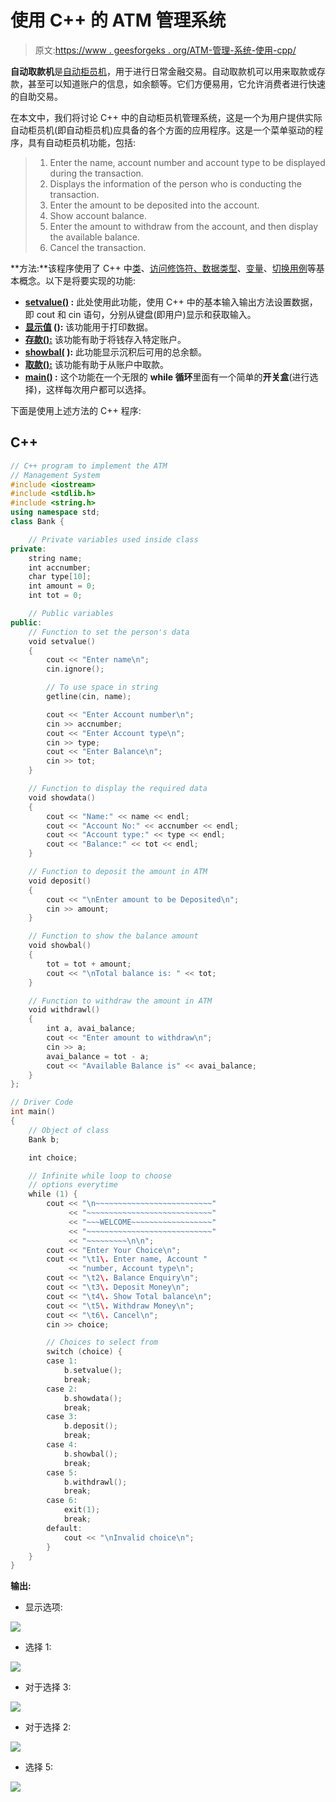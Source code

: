 # 使用 C++ 的 ATM 管理系统

> 原文:[https://www . geesforgeks . org/ATM-管理-系统-使用-cpp/](https://www.geeksforgeeks.org/atm-management-system-using-cpp/)

**自动取款机**是[自动柜员机](https://www.geeksforgeeks.org/use-case-diagram-for-bank-atm-system/)，用于进行日常金融交易。自动取款机可以用来取款或存款，甚至可以知道账户的信息，如余额等。它们方便易用，它允许消费者进行快速的自助交易。

在本文中，我们将讨论 C++ 中的自动柜员机管理系统，这是一个为用户提供实际自动柜员机(即自动柜员机)应具备的各个方面的应用程序。这是一个菜单驱动的程序，具有自动柜员机功能，包括:

> 1.  Enter the name, account number and account type to be displayed during the transaction.
> 2.  Displays the information of the person who is conducting the transaction.
> 3.  Enter the amount to be deposited into the account.
> 4.  Show account balance.
> 5.  Enter the amount to withdraw from the account, and then display the available balance.
> 6.  Cancel the transaction.

**方法:**该程序使用了 C++ 中[类](https://www.geeksforgeeks.org/c-classes-and-objects/)、[访问修饰符、](https://www.geeksforgeeks.org/access-modifiers-in-c/)[数据类型](https://www.geeksforgeeks.org/c-data-types/)、[变量](https://www.geeksforgeeks.org/variables-in-c/)、[切换用例](https://www.geeksforgeeks.org/switch-statement-cc/)等基本概念。以下是将要实现的功能:

*   **<u>setvalue()</u> :** 此处使用此功能，使用 C++ 中的基本输入输出方法设置数据，即 cout 和 cin 语句，分别从键盘(即用户)显示和获取输入。
*   **<u>显示值</u> ():** 该功能用于打印数据。
*   **<u>存款():</u>** 该功能有助于将钱存入特定账户。
*   **<u>showbal(</u> ):** 此功能显示沉积后可用的总余额。
*   **<u>取款():</u>** 该功能有助于从账户中取款。
*   **<u>main()</u> :** 这个功能在一个无限的 **while 循环**里面有一个简单的**开关盒**(进行选择)，这样每次用户都可以选择。

下面是使用上述方法的 C++ 程序:

## C++

```cpp
// C++ program to implement the ATM
// Management System
#include <iostream>
#include <stdlib.h>
#include <string.h>
using namespace std;
class Bank {

    // Private variables used inside class
private:
    string name;
    int accnumber;
    char type[10];
    int amount = 0;
    int tot = 0;

    // Public variables
public:
    // Function to set the person's data
    void setvalue()
    {
        cout << "Enter name\n";
        cin.ignore();

        // To use space in string
        getline(cin, name);

        cout << "Enter Account number\n";
        cin >> accnumber;
        cout << "Enter Account type\n";
        cin >> type;
        cout << "Enter Balance\n";
        cin >> tot;
    }

    // Function to display the required data
    void showdata()
    {
        cout << "Name:" << name << endl;
        cout << "Account No:" << accnumber << endl;
        cout << "Account type:" << type << endl;
        cout << "Balance:" << tot << endl;
    }

    // Function to deposit the amount in ATM
    void deposit()
    {
        cout << "\nEnter amount to be Deposited\n";
        cin >> amount;
    }

    // Function to show the balance amount
    void showbal()
    {
        tot = tot + amount;
        cout << "\nTotal balance is: " << tot;
    }

    // Function to withdraw the amount in ATM
    void withdrawl()
    {
        int a, avai_balance;
        cout << "Enter amount to withdraw\n";
        cin >> a;
        avai_balance = tot - a;
        cout << "Available Balance is" << avai_balance;
    }
};

// Driver Code
int main()
{
    // Object of class
    Bank b;

    int choice;

    // Infinite while loop to choose
    // options everytime
    while (1) {
        cout << "\n~~~~~~~~~~~~~~~~~~~~~~~~~~"
             << "~~~~~~~~~~~~~~~~~~~~~~~~~~~~"
             << "~~~WELCOME~~~~~~~~~~~~~~~~~~"
             << "~~~~~~~~~~~~~~~~~~~~~~~~~~~~"
             << "~~~~~~~~~\n\n";
        cout << "Enter Your Choice\n";
        cout << "\t1\. Enter name, Account "
             << "number, Account type\n";
        cout << "\t2\. Balance Enquiry\n";
        cout << "\t3\. Deposit Money\n";
        cout << "\t4\. Show Total balance\n";
        cout << "\t5\. Withdraw Money\n";
        cout << "\t6\. Cancel\n";
        cin >> choice;

        // Choices to select from
        switch (choice) {
        case 1:
            b.setvalue();
            break;
        case 2:
            b.showdata();
            break;
        case 3:
            b.deposit();
            break;
        case 4:
            b.showbal();
            break;
        case 5:
            b.withdrawl();
            break;
        case 6:
            exit(1);
            break;
        default:
            cout << "\nInvalid choice\n";
        }
    }
}
```

**输出:**

*   显示选项:

![](img/5a122d41039b645e27646c092e9c2dfd.png)

*   选择 1:

![](img/b1c25479848c33cf75faf49111944e24.png)

*   对于选择 3:

![](img/111f0691ee219c5d76dbcf3bb4fba007.png)

*   对于选择 2:

![](img/c3177dae12f7217177996e1309218807.png)

*   选择 5:

![](img/d6549f1857e7de06faeb0fcfbaeea48b.png)